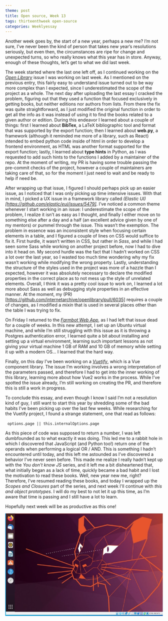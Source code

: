 ```yaml
---
theme: post
title: Open source, Week 13
tags: thirteenthweek open-source
categories: Weeklyessay
---
```


Another week goes by, the start of a new year, perhaps a new me? I’m not sure, I’ve never been the kind of person that takes new year’s resolutions seriously, but even then, the circumstances are ripe for change and unexpected turns, so who really knows what this year has in store. Anyway, enough of these thoughts, let’s get to what we did last week. 


The week started where the last one left off, as I continued working on the *[Open Library](https://github.com/internetarchive/openlibrary/pull/6035)* issue I was working on last week. As I mentioned on the previous entry, this fairly easy to understand issue turned out to be way more complex than I expected, since I underestimated the scope of the project as a whole. The next day after uploading the last essay I cracked the problem, figuring out that they used a function that focused exclusively in getting books, but neither editions nor authors from lists. From there the fix was quite straightforward, as I just modified the original function in order to get all the info as it was instead of using it to find the books related to a given author or edition. During this endeavor I learned about a couple of things: first I learned about **BibTex**, a LaTeX bibliographic tool and format that was supported by the export function; then I learned about **web.py**, a framework (although it reminded me more of a library, such as React) intended to embed python code inside of html in order to develop a frontend environment, as HTML was another format supported for the export function; lastly, I learned about **type hints** in Python, as I was requested to add such hints to the functions I added by a maintainer of the repo. At the moment of writing, my PR is having some trouble passing the pre-commit checks of the project, however a couple of maintainers are taking care of that, so for the moment I just need to wait and be ready to help if need be. 


After wrapping up that issue, I figured I should perhaps pick up an easier issue, as I noticed that I was only picking up time intensive issues. With that in mind, I picked a UX issue in a framework library called *(Elastic UI)[https://github.com/elastic/eui/issues/5479]*. I’ve noticed a common theme whenever I start working in an issue: I underestimate the scope of the problem, I realize it isn’t as easy as I thought, and finally I either move on to something else after a day and a half (an excellent advice given by one of my mentors) or pummel through the issue. This wasn’t the exemption. The problem in essence was an inconsistent style when focusing certain elements in a table, and I figured a couple of lines on CSS would suffice to fix it. First hurdle, it wasn’t written in CSS, but rather in *Sass*, and while I had seen some Sass while working on another project before, now I had to dive into it head on. My second hurdle was the fact that I hadn’t worked on CSS a lot over the last year, so I wasted too much time wondering why my fix wasn’t working while modifying the wrong property. Lastly, understanding the structure of the styles used in the project was more of a hazzle than I expected, however it was absolutely necessary to declare the modified properties in the correct place as to not mess up the style of unrelated elements. Overall, I think it was a pretty cool issue to work on, I learned a lot more about Sass as well as debugging style properties in an effective manner. At the moment, my (PR)[https://github.com/internetarchive/openlibrary/pull/6035] requires a couple of changes, as I modified a *mixin* that is used in several places other than the table I was trying to fix.  


On Friday I returned to the *[Farmbot Web App](https://github.com/FarmBot/Farmbot-Web-App/issues/1632)*, as I had left that issue dead for a couple of weeks. In this new attempt, I set up an Ubuntu virtual machine, and while I’m still struggling with this issue as it is throwing a Postgres authentication error, I learned quite a bit about installing and setting up a virtual environment, learning such important lessons as not giving your virtual machine 1 GB of RAM and 10 GB of memory while setting it up with a modern OS... I learned that the hard way. 


Finally, on this day I’ve been working on a *[Vuetify](https://github.com/vuetifyjs/vuetify/issues/14414)*, which is a Vue component library. The issue I’m working involves a wrong interpretation of the parameters passed, and therefore I had to get into the inner working of this library, learning more about how Vue2 works in the process. While I've spotted the issue already, I’m still working on creating the PR, and therefore this is still a work in progress. 


To conclude this essay, and even though I know I said I’m not a resolution kind of guy, I still want to start this year by shredding some of the bad habits I’ve been picking up over the last few weeks. While researching for the Vuetify project, I found a strange statement, one that read as follows: 

<code> options.page || this.internalOptions.page </code> 

As this piece of code was supposed to return a number, I was left dumbfounded as to what exactly it was doing. This led me to a rabbit hole in which I discovered that JavaScript (and Python too!) return one of the operands when performing a logical OR / AND. This is something I hadn’t encountered until today, and this left me astounded as I’ve discovered a behavior I’ve never seen before. This made me realize I really hadn’t kept up with the *You don’t know JS* series, and it left me a bit disheartened that, what initially began as a lack of time, quickly became a bad habit and I lost the motivation to read these books. Well, new year new me, right? Therefore, I’ve resumed reading these books, and today I wrapped up the *Scopes and Closures* part of the series, and next week I'll continue with *this and object prototypes*. I will do my best to not let it up this time, as I’m aware that time is passing and I still have a lot to learn. 
 

Hopefully next week will be as productive as this one! 


![Ubuntu](https://raw.githubusercontent.com/Al-0/Encora-Apprenticeship/main/sketches/Week_13/Screen%20Shot%202022-01-10%20at%2022.04.24.png)
